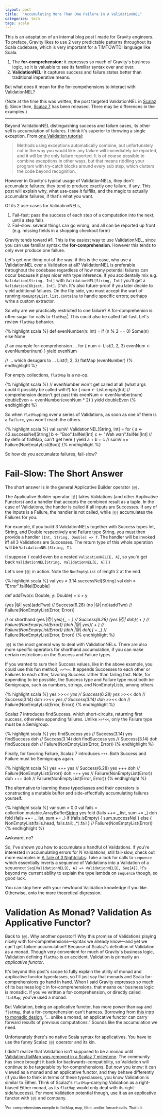 ```yaml
---
layout: post
title:  "Accumulating More Than One Failure In A ValidationNEL"
categories: tech
tags: scala
---
```

This is an adaptation of an internal blog post I made for Gravity engineers. To
preface, Gravity likes to use 2 very predictable patterns throughout its Scala
codebase, which is very important for a TIMTOWTDI language like Scala.

1. The **for-comprehension:** it expresses so much of Gravity's business logic,
   so it is valuable to see its familiar syntax over and over.
2. **ValidationNEL:** it captures success and failure states better than
   traditional imperative means.

But what does it mean for the for-compehensions to interact with ValidationNEL?

(Note at the time this was written, the post targeted ValidationNEL in [Scalaz
6](https://github.com/scalaz/scalaz/tree/v6.0.4). Since then, [Scalaz
7](https://github.com/scalaz/scalaz/tree/v7.0.0) has been released. There may be
differences in the examples.)

* * *

Beyond ValidationNEL distinguishing success and failure cases, its other sell is
accumulation of failures. I think it's superior to throwing a single exception.
From [one Validation
tutorial](http://www.lunatech-research.com/archives/2012/03/02/validation-scala):

> Methods using exceptions automatically combine, but unfortunately not in the
> way you would like: any failure will immediately be reported, and it will be
> the only failure reported. It is of course possible to combine exceptions in
> other ways, but that means riddling your program with try-catch blocks around
> every sub step, which clutters the code beyond recognition.

However in Gravity's typical usage of ValidationNELs, they don't accumulate
failures; they tend to produce exactly one failure, if any. This post will
explain why, what use-case it fulfills, and the magic to actually accumulate
failures, if that's what you want.

Of its 2 use-cases for ValidationNELs,

1.  Fail-fast: pass the success of each step of a computation into the next,
until a step fails
2.  Fail-slow: several things can go wrong, and all can be reported up front
(e.g. missing fields in a shopping checkout form)

Gravity tends toward #1. This is the easiest way to use ValidationNEL, since you
can use familiar syntax: the **for-comprehension**. However this tends to only
ever produce one failure.

Let's get one thing out of the way: if this is the case, why use a ValidationNEL
over a Validation at all? ValidationNEL is preferable throughout the codebase
regardless of how many potential failures can occur because it plays nicer with
type inference. If you accidentally mix e.g. `Validation[String, Int]` with
`ValidationNEL[String, Int]` you'll get a `Validation[Object, Int]`. D'oh. It's
also future-proof if you later decide to yield additional failures. On the flip
side, you must accept the wart of running `NonEmptyList.list.contains` to handle
specific errors; perhaps write a custom extractor.

So why are we practically restricted to one failure? A for-comprehenion is often
sugar for calls to `flatMap`[<sup>1</sup>](#1). This could also be called
fail-fast. Let's review `flatMap` behavior.

{% highlight scala %}
def evenNumber(n: Int) = if (n % 2 == 0) Some(n) else None

// an example for-comprehension …
for {
  num <- List(1, 2, 3)
  evenNum <- evenNumber(num)
} yield evenNum

// … which desugars to …
List(1, 2, 3) flatMap (evenNumber)
{% endhighlight %}

For empty collections, `flatMap` is a no-op.

{% highlight scala %}
// evenNumber won't get called at all (what args could it possibly be called with?)
for {
  num <- List.empty[Int] // comprehension doesn't get past this
  evenNum <- evenNumber(num)
  doubleEven <- evenNumber(evenNum * 2)
} yield doubleEven
{% endhighlight %}

So when `flatMap`ping over a series of Validations, as soon as one of them is a
`Failure`, you won't reach the others.

{% highlight scala %}
val sumV: ValidationNEL[String, Int] = for {
  a <- 42.successNel[String]
  b <- "Boo".failNel[Int]
  c <- "Wah wah".failNel[Int] // by defn of flatMap, can't get here
} yield a + b + c
// sumV == Failure(NonEmptyList(Boo))
{% endhighlight %}

So how do you accumulate failures, fail-slow?

# Fail-Slow: The Short Answer

The short answer is in the general Applicative Builder operator `|@|`.

The Applicative Builder operator `|@|` takes Validations (and other Applicative
Functors) and a handler that accepts the combined result as a tuple. In the case
of Validations, the hander is called if all inputs are Successes. If any of the
inputs is a Failure, the handler is not called, while `|@|` accumulates the
Failures for you.

For example, if you build 3 ValidationNELs together with Success types Int,
String, and Double respectively and Failure type String, you must then provide a
handler `(Int, String, Double) => T`. The handler will be invoked iff all 3
Validations are Successes. The return type of this whole operation will be
`ValidationNEL[String, T]`.

(I suppose `T` could even be a nested `ValidationNEL[E, A]`, so you'd get back
`ValidationNEL[String, ValidationNEL[E, A]]`.)

Let's see `|@|` in action. Note the `NonEmptyList` of length 2 at the end.

{% highlight scala %}
val yes = 3.14.successNel[String]
val doh = "Error".failNel[Double]

def addTwo(x: Double, y: Double) = x + y

(yes |@| yes)(addTwo) // Success(6.28)
(no |@| no)(addTwo)   // Failure(NonEmptyList(Error, Error))

// or shorthand
(yes |@| yes){_ + _} // Success(6.28)
(yes |@| doh){_ + _} // Failure(NonEmptyList(Error))
(doh |@| yes){_ + _} // Failure(NonEmptyList(Error))
(doh |@| doh){_ + _} // Failure(NonEmptyList(Error, Error))
{% endhighlight %}

`|@|` is the most general way to deal with ValidationNELs. There are also more
specific operators for shorthand accumulation, if you can make certain
restrictions on the Success and Failure types.

If you wanted to sum their Success values, like in the above example, you could
use this fun method, `>>*<<`. It appends Successes to each other or Failures to
each other, favoring Success rather than failing fast. Note, for appending to be
possible, the Success type and Failure type must both be Semigroups, such as
numbers, strings, and NonEmptyLists, among others.

{% highlight scala %}
yes >>*<< yes // Success(6.28)
yes >>*<< doh // Success(3.14)
doh >>*<< yes // Success(3.14)
doh >>*<< doh // Failure(NonEmptyList(Error, Error))
{% endhighlight %}

Scalaz 7 introduces findSuccess, which short-circuits, returning first success,
otherwise appending failures. Unlike `>>*<<`, only the Failure type must be a
Semigroup.

{% highlight scala %}
yes findSuccess yes // Success(3.14)
yes findSuccess doh // Success(3.14)
doh findSuccess yes // Success(3.14)
doh findSuccess doh // Failure(NonEmptyList(Error, Error))
{% endhighlight %}

Finally, for favoring Failure, Scalaz 7 introduces `+++`. Both Success and
Failure must be Semigroups again.

{% highlight scala %}
yes +++ yes // Success(6.28)
yes +++ doh // Failure(NonEmptyList(Error))
doh +++ yes // Failure(NonEmptyList(Error))
doh +++ doh // Failure(NonEmptyList(Error, Error))
{% endhighlight %}

The alternative to learning these typeclasses and their operators is
constructing a mutable buffer and side-effectfully accumulating failures
yourself.

{% highlight scala %}
var sum = 0.0
val fails = collection.mutable.ArrayBuffer[String]()
yes fold (fails ++= _.list, sum += _)
doh fold (fails ++= _.list, sum += _)
if (fails.isEmpty) {
  sum.successNel
} else {
  NonEmptyList(fails.head, fails.tail: _*).fail
}
// Failure(NonEmptyList(Error))
{% endhighlight %}

Awkward, no?

So, I've shown you how to accumulate a handful of Validations. If you're
interested in accumulating errors for N Validations, still fail-slow, check out
more examples in [A Tale of 3 Nightclubs](https://gist.github.com/970717). Take
a look for calls to `sequence` which essentially inverts a sequence of
Validations into a Validation of a sequence: `Seq[ValidationNEL[E, A] =>
ValidationNEL[E, Seq[A]]`. It's beyond my current ability to explain the type
lambda on `sequence` though, so good luck.

You can stop here with your newfound Validation knowledge if you like.
Otherwise, onto the more theoretical digression.

# Validation As Monad? Validation As Applicative Functor?

Back to `|@|`. Why another operator? Why this promise of Validations playing
nicely with for-comprehensions—syntax we already know—and yet we can't get
failure accumulation? Because of Scalaz's definition of Validation as a monad.
Though very convenient for much of Gravity's business logic, Validation defining
`flatMap` is an accident. Validation is primarily an *applicative functor*.

It's beyond this post's scope to fully explain the utility of monad and
applicative functor typeclasses, so I'll just say that monads and Scala
for-comprehensions go hand in hand. When I said Gravity expresses so much of its
business logic in for-comprehensions, that means our business logic is monadic.
If you've written a for-comprehension, or directly called `flatMap`, you've used
a monad.

But Validation, being an applicative functor, has more power than `map` and
`flatMap`, that a for-comprehension can't harness. Borrowing from [this intro to
monadic
design](http://softwarejockey.wordpress.com/2012/04/30/a-taste-of-monadic-design/),
&#8220;&#8230; unlike a monad, an applicative functor can carry forward results
of previous computations.&#8221; Sounds like the accumulation we need.

Unfortunately there's no native Scala syntax for applicatives. You have to use
the funny Scalaz `|@|` operator and its kin.

I didn't realize that Validation isn't supposed to be a monad until
[Validation.flatMap was removed in a Scalaz 7
milestone](https://github.com/scalaz/scalaz/commit/061e23de4848e3f97595d5a9ba1920c8827ffe41).
The community has since brought it back for backwards-compatibility, so
Validation will continue to be targetable by for-comprehensions. But now you
know: it can viewed as a monad and an applicative functor, and they behave
differently (if you like to think in terms of these typeclasses, you know
Validation is similar to Either. Think of Scalaz's `flatMap`-carrying Validation
as a right-biased Either monad, as its `flatMap` would only deal with its
right-side/success). For more Validation potential though, use it as an
applicative functor with `|@|` and company.

<small><sup id="1">1</sup>For-comprehensions compile to flatMap, map, filter,
and/or foreach calls. That's it.</small>
